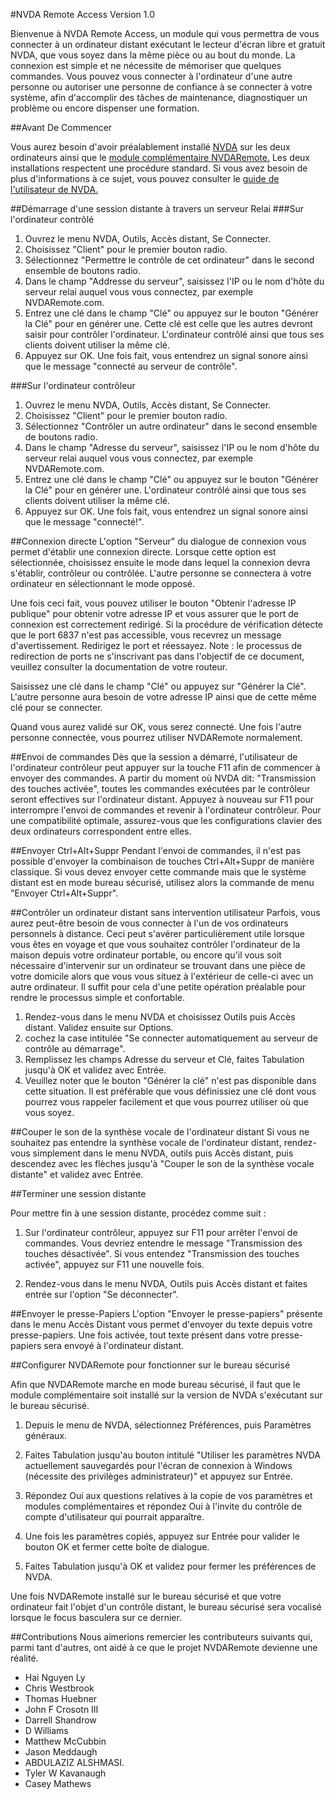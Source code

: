 ﻿#NVDA Remote Access
Version 1.0

Bienvenue à NVDA Remote Access, un module qui vous permettra de vous connecter à un ordinateur distant exécutant le lecteur d'écran libre et gratuit NVDA, que vous soyez dans la même pièce ou au bout du monde. La connexion est simple et ne nécessite de mémoriser que quelques commandes. Vous pouvez vous connecter à l'ordinateur d'une autre personne ou autoriser une personne de confiance à se connecter à votre système, afin d'accomplir des tâches de maintenance, diagnostiquer un problème ou encore dispenser une formation.

##Avant De Commencer

Vous aurez besoin d'avoir préalablement installé [NVDA](http://www.nvda-fr.org/download.php) sur les deux ordinateurs ainsi que le [module complémentaire NVDARemote.](http://nvdaremote.com/download/) Les deux installations respectent une procédure standard. Si vous avez besoin de plus d'informations à ce sujet, vous pouvez consulter le [guide de l'utilisateur de NVDA.](http://www.nvda-fr.org/documentation.php)

##Démarrage d'une session distante à travers un serveur Relai
###Sur l'ordinateur contrôlé
1. Ouvrez le menu NVDA, Outils, Accès distant, Se Connecter.
2. Choisissez "Client" pour le premier bouton radio.
3. Sélectionnez "Permettre le contrôle de cet ordinateur" dans le second ensemble de boutons radio.
4. Dans le champ "Addresse du serveur", saisissez l'IP ou le nom d'hôte du serveur relai auquel vous vous connectez, par exemple NVDARemote.com.
5. Entrez une clé dans le champ "Clé" ou appuyez sur le bouton "Générer la Clé" pour en générer une. 
Cette clé est celle que les autres devront saisir pour contrôler l'ordinateur. 
L'ordinateur contrôlé ainsi que tous ses clients doivent utiliser la même clé.
6. Appuyez sur OK. Une fois fait, vous entendrez un signal sonore ainsi que le message "connecté au serveur de contrôle".

###Sur l'ordinateur contrôleur
1. Ouvrez le menu NVDA, Outils, Accès distant, Se Connecter.
2. Choisissez "Client" pour le premier bouton radio.
3. Sélectionnez "Contrôler un autre ordinateur" dans le second ensemble de boutons radio.
4. Dans le champ "Adresse du serveur", saisissez l'IP ou le nom d'hôte du serveur relai auquel vous vous connectez, par exemple NVDARemote.com.
5. Entrez une clé dans le champ "Clé" ou appuyez sur le bouton "Générer la Clé" pour en générer une. 
L'ordinateur contrôlé ainsi que tous ses clients doivent utiliser la même clé.
6. Appuyez sur OK. Une fois fait, vous entendrez un signal sonore ainsi que le message "connecté!".

##Connexion directe
L'option "Serveur" du dialogue de connexion vous permet d'établir une connexion directe. 
Lorsque cette option est sélectionnée, choisissez ensuite le mode dans lequel la connexion devra s'établir, contrôleur ou contrôlée.
L'autre personne se connectera à votre ordinateur en sélectionnant le mode opposé.

Une fois ceci fait, vous pouvez utiliser le bouton "Obtenir l'adresse IP publique" pour obtenir votre adresse IP et vous assurer que le port de connexion est correctement redirigé. 
Si la procédure de vérification détecte que le port 6837 n'est pas accessible, vous recevrez un message d'avertissement. Redirigez le port et réessayez. 
Note : le processus de redirection de ports ne s'inscrivant pas dans l'objectif de ce document, veuillez consulter la documentation de votre routeur.

Saisissez une clé dans le champ "Clé" ou appuyez sur "Générer la Clé". L'autre personne aura besoin de votre adresse IP ainsi que de cette même clé pour se connecter.

Quand vous aurez validé sur OK, vous serez connecté. 
Une fois l'autre personne connectée, vous pourrez utiliser NVDARemote normalement.

##Envoi de commandes
Dès que la session a démarré, l'utilisateur de l'ordinateur contrôleur peut appuyer sur la touche F11 afin de commencer à envoyer des commandes. 
A partir du moment où NVDA dit: "Transmission des touches activée", toutes les commandes exécutées par le contrôleur seront effectives sur l'ordinateur distant. Appuyez à nouveau sur F11 pour interrompre l'envoi de commandes et revenir à l'ordinateur contrôleur.
Pour une compatibilité optimale, assurez-vous que les configurations clavier des deux ordinateurs correspondent entre elles.

##Envoyer Ctrl+Alt+Suppr
Pendant l'envoi de commandes, il n'est pas possible d'envoyer la combinaison de touches Ctrl+Alt+Suppr de manière classique. 
Si vous devez envoyer cette commande mais que le système distant est en mode bureau sécurisé, utilisez alors la commande de menu "Envoyer Ctrl+Alt+Suppr".

##Contrôler un ordinateur distant sans intervention utilisateur
Parfois, vous aurez peut-être besoin de vous connecter à l'un de vos ordinateurs personnels à distance. Ceci peut s'avérer particulièrement utile lorsque vous êtes en voyage et que vous souhaitez contrôler l'ordinateur de la maison depuis votre ordinateur portable, ou encore qu'il vous soit nécessaire d'intervenir sur un ordinateur se trouvant dans une pièce de votre domicile alors que vous vous situez à l'extérieur de celle-ci avec un autre ordinateur. Il suffit pour cela d'une petite opération préalable pour rendre le processus simple et confortable.

1. Rendez-vous dans le menu NVDA et choisissez Outils puis Accès distant. Validez ensuite sur Options.
2. cochez la case intitulée "Se connecter automatiquement au serveur de contrôle au démarrage".
3. Remplissez les champs Adresse du serveur et Clé, faites Tabulation jusqu'à OK et validez avec Entrée. 
4. Veuillez noter que le bouton "Générer la clé" n'est pas disponible dans cette situation. Il est préférable que vous définissiez une clé dont vous pourrez vous rappeler facilement et que vous pourrez utiliser où que vous soyez.

##Couper le son de la synthèse vocale de l'ordinateur distant
Si vous ne souhaitez pas entendre la synthèse vocale de l'ordinateur distant, rendez-vous simplement dans le menu NVDA, outils puis Accès distant, puis descendez avec les flèches jusqu'à "Couper le son de la synthèse vocale distante" et validez avec Entrée.


##Terminer une session distante

Pour mettre fin à une session distante, procédez comme suit :

1. Sur l'ordinateur contrôleur, appuyez sur F11 pour arrêter l'envoi de commandes. Vous devriez entendre le message "Transmission des touches désactivée". Si vous entendez "Transmission des touches activée", appuyez sur F11 une nouvelle fois.

2. Rendez-vous dans le menu NVDA, Outils puis Accès distant et faites entrée sur l'option "Se déconnecter".

##Envoyer le presse-Papiers
L'option "Envoyer le presse-papiers" présente dans le menu Accès Distant vous permet d'envoyer du texte depuis votre presse-papiers. 
Une fois activée, tout texte présent dans votre presse-papiers sera envoyé à l'ordinateur distant.

##Configurer NVDARemote pour fonctionner sur le bureau sécurisé

Afin que NVDARemote marche en mode bureau sécurisé, il faut que le module complémentaire soit installé sur la version de NVDA s'exécutant sur le bureau sécurisé.

1. Depuis le menu de NVDA, sélectionnez Préférences, puis Paramètres généraux.

2. Faites Tabulation jusqu'au bouton intitulé "Utiliser les paramètres NVDA actuellement sauvegardés pour l'écran de connexion à Windows (nécessite des privilèges administrateur)" et appuyez sur Entrée.

3. Répondez Oui aux questions relatives à la copie de vos paramètres et modules complémentaires et répondez Oui à l'invite du contrôle de compte d'utilisateur qui pourrait apparaître.

4. Une fois les paramètres copiés, appuyez sur Entrée pour valider le bouton OK et fermer cette boîte de dialogue.

5. Faites Tabulation jusqu'à OK et validez pour fermer les préférences de NVDA.

Une fois NVDARemote installé sur le bureau sécurisé et que votre ordinateur fait l'objet d'un contrôle distant, le bureau sécurisé sera vocalisé lorsque le focus basculera sur ce dernier.

##Contributions
Nous aimerions remercier les contributeurs suivants qui, parmi tant d'autres, ont aidé à ce que le projet NVDARemote devienne une réalité.

* Hai Nguyen Ly
* Chris Westbrook
* Thomas Huebner
* John F Crosotn III
* Darrell Shandrow
* D Williams
* Matthew McCubbin
* Jason Meddaugh
* ABDULAZIZ ALSHMASI.
* Tyler W Kavanaugh
* Casey Mathews

